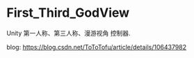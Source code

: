 # First_Third_GodView
Unity 第一人称、第三人称、漫游视角 控制器.

blog: https://blog.csdn.net/ToToTofu/article/details/106437982
